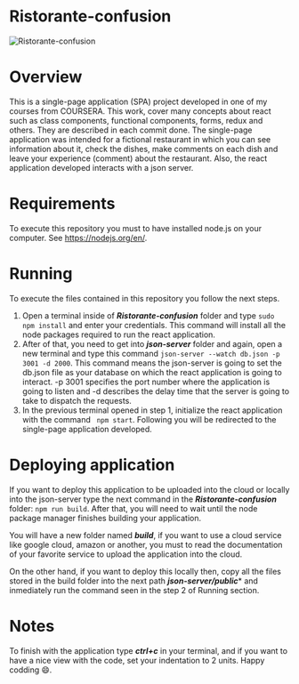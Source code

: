 # Ristorante-confusion

![Ristorante-confusion](https://user-images.githubusercontent.com/72403273/124194699-abf36b80-da8e-11eb-9e57-45740f525e56.png)

# Overview
This is a single-page application (SPA) project developed in one of my courses from COURSERA. This work, cover many concepts about react such as class components, functional components, forms, redux and others. They are described in each commit done.
The single-page application was intended for a fictional restaurant in which you can see information about it, check the dishes, make comments on each dish and leave your experience (comment) about the restaurant. Also, the react application developed interacts with a json server.

# Requirements
To execute this repository you must to have installed node.js on your computer. See https://nodejs.org/en/.

# Running
To execute the files contained in this repository you follow the next steps.

1. Open a terminal inside of ***Ristorante-confusion*** folder and type ```sudo npm install``` and enter your credentials. This command will install all the node packages required to run the react application.
1. After of that, you need to get into ***json-server*** folder and again, open a new terminal and type this command ```json-server --watch db.json -p 3001 -d 2000```. This command means the json-server is going to set the db.json file as your database on which the react application is going to interact. -p 3001 specifies the port number where the application is going to listen and -d  describes the delay time that the server is going to take to dispatch the requests.
1. In the previous terminal opened in step 1, initialize the react application with the command ``` npm start```. Following you will be redirected to the single-page application developed.

# Deploying application
If you want to deploy this application to be uploaded into the cloud or locally into the json-server type the next command in the ***Ristorante-confusion*** folder: ```npm run build```. After that, you will need to wait until the node package manager finishes building your application.

You will have a new folder named ***build***, if you want to use a cloud service like google cloud, amazon or another, you must to read the documentation of your favorite service to upload the application into the cloud.

On the other hand, if you want to deploy this locally then, copy all the files stored in  the build folder into the next path ***json-server/public**** and inmediately run the command seen in the step 2 of Running section.

# Notes
To finish with the application type ***ctrl+c*** in your terminal, and if you want to have a nice view with the code, set your indentation to 2 units.
Happy codding :smile:.

